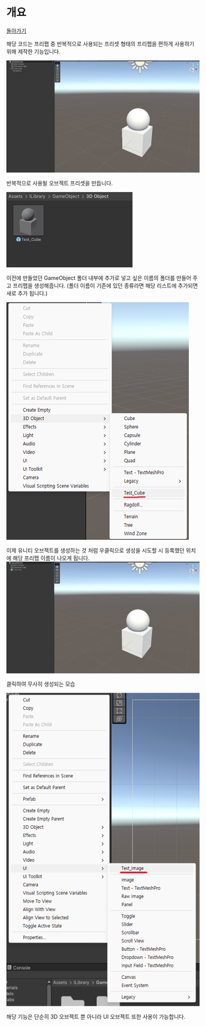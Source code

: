 # 개요
[돌아가기](https://github.com/ladius3565/Portfolio/blob/main/README.md)


해당 코드는 프리팹 중 반복적으로 사용되는 프리셋 형태의 프리팹을 편하게 사용하기 위해 제작한 기능입니다.

![순서2](https://github.com/ladius3565/Portfolio/blob/main/%EA%B3%B5%ED%86%B5%20%EA%B8%B0%EB%8A%A5%20%EA%B5%AC%ED%98%84/CustomMenu%20IMG/CustomMenu_2.png)

반복적으로 사용될 오브젝트 프리셋을 만듭니다.

![순서3](https://github.com/ladius3565/Portfolio/blob/main/%EA%B3%B5%ED%86%B5%20%EA%B8%B0%EB%8A%A5%20%EA%B5%AC%ED%98%84/CustomMenu%20IMG/CustomMenu_3.png)

이전에 만들었던 GameObject 폴더 내부에 추가로 넣고 싶은 이름의 폴더를 만들어 주고 프리팹을 생성해줍니다.
(폴더 이름이 기존에 있던 종류라면 해당 리스트에 추가되면 새로 추가 됩니다.)

![순서5](https://github.com/ladius3565/Portfolio/blob/main/%EA%B3%B5%ED%86%B5%20%EA%B8%B0%EB%8A%A5%20%EA%B5%AC%ED%98%84/CustomMenu%20IMG/CustomMenu_5.png)

이제 유니티 오브젝트를 생성하는 것 처럼 우클릭으로 생성을 시도할 시 등록했던 위치에 해당 프리팹 이름이 나오게 됩니다.
![순서6](https://github.com/ladius3565/Portfolio/blob/main/%EA%B3%B5%ED%86%B5%20%EA%B8%B0%EB%8A%A5%20%EA%B5%AC%ED%98%84/CustomMenu%20IMG/CustomMenu_6.png)

클릭하여 무사히 생성되는 모습

![순서7](https://github.com/ladius3565/Portfolio/blob/main/%EA%B3%B5%ED%86%B5%20%EA%B8%B0%EB%8A%A5%20%EA%B5%AC%ED%98%84/CustomMenu%20IMG/CustomMenu_7.png)

해당 기능은 단순히 3D 오브젝트 뿐 아니라 UI 오브젝트 또한 사용이 가능합니다.
